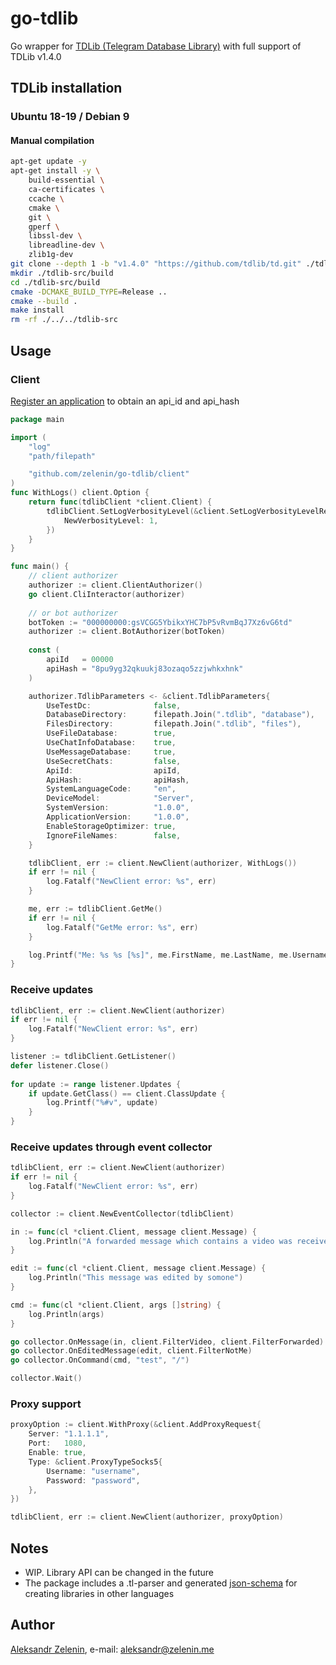 # go-tdlib

Go wrapper for [TDLib (Telegram Database Library)](https://github.com/tdlib/td) with full support of TDLib v1.4.0

## TDLib installation

### Ubuntu 18-19 / Debian 9

#### Manual compilation

```bash
apt-get update -y
apt-get install -y \
    build-essential \
    ca-certificates \
    ccache \
    cmake \
    git \
    gperf \
    libssl-dev \
    libreadline-dev \
    zlib1g-dev
git clone --depth 1 -b "v1.4.0" "https://github.com/tdlib/td.git" ./tdlib-src
mkdir ./tdlib-src/build
cd ./tdlib-src/build
cmake -DCMAKE_BUILD_TYPE=Release ..
cmake --build .
make install
rm -rf ./../../tdlib-src
```

## Usage

### Client

[Register an application](https://my.telegram.org/apps) to obtain an api_id and api_hash 

```go
package main

import (
    "log"
    "path/filepath"

    "github.com/zelenin/go-tdlib/client"
)
func WithLogs() client.Option {
    return func(tdlibClient *client.Client) {
        tdlibClient.SetLogVerbosityLevel(&client.SetLogVerbosityLevelRequest{
            NewVerbosityLevel: 1,
        })
    }
}

func main() {
    // client authorizer
    authorizer := client.ClientAuthorizer()
    go client.CliInteractor(authorizer)
    
    // or bot authorizer
    botToken := "000000000:gsVCGG5YbikxYHC7bP5vRvmBqJ7Xz6vG6td"
    authorizer := client.BotAuthorizer(botToken)
    
    const (
        apiId   = 00000
        apiHash = "8pu9yg32qkuukj83ozaqo5zzjwhkxhnk"
    )

    authorizer.TdlibParameters <- &client.TdlibParameters{
        UseTestDc:              false,
        DatabaseDirectory:      filepath.Join(".tdlib", "database"),
        FilesDirectory:         filepath.Join(".tdlib", "files"),
        UseFileDatabase:        true,
        UseChatInfoDatabase:    true,
        UseMessageDatabase:     true,
        UseSecretChats:         false,
        ApiId:                  apiId,
        ApiHash:                apiHash,
        SystemLanguageCode:     "en",
        DeviceModel:            "Server",
        SystemVersion:          "1.0.0",
        ApplicationVersion:     "1.0.0",
        EnableStorageOptimizer: true,
        IgnoreFileNames:        false,
    }

    tdlibClient, err := client.NewClient(authorizer, WithLogs())
    if err != nil {
        log.Fatalf("NewClient error: %s", err)
    }

    me, err := tdlibClient.GetMe()
    if err != nil {
        log.Fatalf("GetMe error: %s", err)
    }

    log.Printf("Me: %s %s [%s]", me.FirstName, me.LastName, me.Username)
}

```

### Receive updates

```go
tdlibClient, err := client.NewClient(authorizer)
if err != nil {
    log.Fatalf("NewClient error: %s", err)
}

listener := tdlibClient.GetListener()
defer listener.Close()
 
for update := range listener.Updates {
    if update.GetClass() == client.ClassUpdate {
        log.Printf("%#v", update)
    }
}
```

### Receive updates through event collector

```go
tdlibClient, err := client.NewClient(authorizer)
if err != nil {
    log.Fatalf("NewClient error: %s", err)
}

collector := client.NewEventCollector(tdlibClient)

in := func(cl *client.Client, message client.Message) {
    log.Println("A forwarded message which contains a video was received")
}

edit := func(cl *client.Client, message client.Message) {
    log.Println("This message was edited by somone")
}

cmd := func(cl *client.Client, args []string) {
    log.Println(args)
}

go collector.OnMessage(in, client.FilterVideo, client.FilterForwarded)
go collector.OnEditedMessage(edit, client.FilterNotMe)
go collector.OnCommand(cmd, "test", "/")

collector.Wait()
```

### Proxy support

```go
proxyOption := client.WithProxy(&client.AddProxyRequest{
    Server: "1.1.1.1",
    Port:   1080,
    Enable: true,
    Type: &client.ProxyTypeSocks5{
        Username: "username",
        Password: "password",
    },
})

tdlibClient, err := client.NewClient(authorizer, proxyOption)

```

## Notes

* WIP. Library API can be changed in the future
* The package includes a .tl-parser and generated [json-schema](https://github.com/zelenin/go-tdlib/tree/master/data) for creating libraries in other languages

## Author

[Aleksandr Zelenin](https://github.com/zelenin/), e-mail: [aleksandr@zelenin.me](mailto:aleksandr@zelenin.me)
